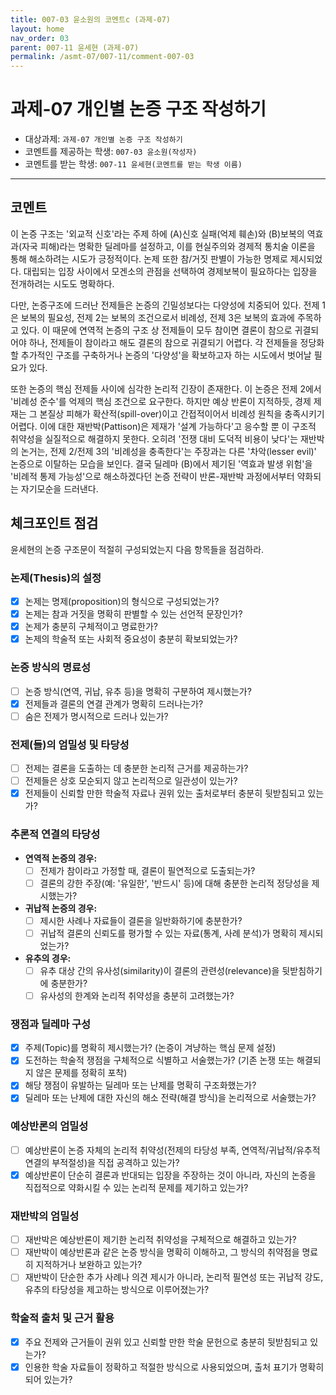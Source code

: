 ```yaml
---
title: 007-03 윤소원의 코멘트c (과제-07) 
layout: home
nav_order: 03
parent: 007-11 윤세현 (과제-07)
permalink: /asmt-07/007-11/comment-007-03
---
```


# 과제-07 개인별 논증 구조 작성하기

- 대상과제: `과제-07 개인별 논증 구조 작성하기`
- 코멘트를 제공하는 학생: `007-03 윤소원(작성자)` 
- 코멘트를 받는 학생: `007-11 윤세현(코멘트를 받는 학생 이름)` 
---

## 코멘트

이 논증 구조는 '외교적 신호'라는 주제 하에 (A)신호 실패(억제 훼손)와 (B)보복의 역효과(자국 피해)라는 명확한 딜레마를 설정하고, 이를 현실주의와 경제적 통치술 이론을 통해 해소하려는 시도가 긍정적이다. 논제 또한 참/거짓 판별이 가능한 명제로 제시되었다. 대립되는 입장 사이에서 모겐소의 관점을 선택하여 경제보복이 필요하다는 입장을 전개하려는 시도도 명확하다. 

다만, 논증구조에 드러난 전제들은 논증의 긴밀성보다는 다양성에 치중되어 있다. 전제 1은 보복의 필요성, 전제 2는 보복의 조건으로서 비례성, 전제 3은 보복의 효과에 주목하고 있다. 이 때문에 연역적 논증의 구조 상 전제들이 모두 참이면 결론이 참으로 귀결되어야 하나, 전제들이 참이라고 해도 결론의 참으로 귀결되기 어렵다. 각 전제들을 정당화할 추가적인 구조를 구축하거나 논증의 '다양성'을 확보하고자 하는 시도에서 벗어날 필요가 있다. 

또한 논증의 핵심 전제들 사이에 심각한 논리적 긴장이 존재한다. 이 논증은 전제 2에서 '비례성 준수'를 억제의 핵심 조건으로 요구한다. 하지만 예상 반론이  지적하듯, 경제 제재는 그 본질상 피해가 확산적(spill-over)이고 간접적이어서 비례성 원칙을 충족시키기 어렵다. 이에 대한 재반박(Pattison)은 제재가 '설계 가능하다'고 응수할 뿐 이 구조적 취약성을 실질적으로 해결하지 못한다. 오히려 '전쟁 대비 도덕적 비용이 낮다'는 재반박의 논거는, 전제 2/전제 3의 '비례성을 충족한다'는 주장과는 다른 '차악(lesser evil)' 논증으로 이탈하는 모습을 보인다. 결국 딜레마 (B)에서 제기된 '역효과 발생 위험'을 '비례적 통제 가능성'으로 해소하겠다던 논증 전략이 반론-재반박 과정에서부터 약화되는 자기모순을 드러낸다. 

## 체크포인트 점검

윤세현의 논증 구조문이 적절히 구성되었는지 다음 항목들을 점검하라.

### **논제(Thesis)의 설정**
- [x] 논제는 명제(proposition)의 형식으로 구성되었는가?
- [x] 논제는 참과 거짓을 명확히 판별할 수 있는 선언적 문장인가?
- [x] 논제가 충분히 구체적이고 명료한가?
- [x] 논제의 학술적 또는 사회적 중요성이 충분히 확보되었는가?

### **논증 방식의 명료성**
- [ ] 논증 방식(연역, 귀납, 유추 등)을 명확히 구분하여 제시했는가?
- [x] 전제들과 결론의 연결 관계가 명확히 드러나는가?
- [ ] 숨은 전제가 명시적으로 드러나 있는가?

### **전제(들)의 엄밀성 및 타당성**
- [ ] 전제는 결론을 도출하는 데 충분한 논리적 근거를 제공하는가?
- [ ] 전제들은 상호 모순되지 않고 논리적으로 일관성이 있는가?
- [x] 전제들이 신뢰할 만한 학술적 자료나 권위 있는 출처로부터 충분히 뒷받침되고 있는가?

### **추론적 연결의 타당성**
- **연역적 논증의 경우:**
  - [ ] 전제가 참이라고 가정할 때, 결론이 필연적으로 도출되는가?
  - [ ] 결론의 강한 주장(예: '유일한', '반드시' 등)에 대해 충분한 논리적 정당성을 제시했는가?

- **귀납적 논증의 경우:**
  - [ ] 제시한 사례나 자료들이 결론을 일반화하기에 충분한가?
  - [ ] 귀납적 결론의 신뢰도를 평가할 수 있는 자료(통계, 사례 분석)가 명확히 제시되었는가?

- **유추의 경우:**
  - [ ] 유추 대상 간의 유사성(similarity)이 결론의 관련성(relevance)을 뒷받침하기에 충분한가?
  - [ ] 유사성의 한계와 논리적 취약성을 충분히 고려했는가?

### **쟁점과 딜레마 구성**
- [x] 주제(Topic)를 명확히 제시했는가? (논증이 겨냥하는 핵심 문제 설정)
- [x] 도전하는 학술적 쟁점을 구체적으로 식별하고 서술했는가? (기존 논쟁 또는 해결되지 않은 문제를 정확히 포착)
- [x] 해당 쟁점이 유발하는 딜레마 또는 난제를 명확히 구조화했는가?
- [x] 딜레마 또는 난제에 대한 자신의 해소 전략(해결 방식)을 논리적으로 서술했는가?

### **예상반론의 엄밀성**
- [ ] 예상반론이 논증 자체의 논리적 취약성(전제의 타당성 부족, 연역적/귀납적/유추적 연결의 부적절성)을 직접 공격하고 있는가?
- [x] 예상반론이 단순히 결론과 반대되는 입장을 주장하는 것이 아니라, 자신의 논증을 직접적으로 약화시킬 수 있는 논리적 문제를 제기하고 있는가?

### **재반박의 엄밀성**
- [ ] 재반박은 예상반론이 제기한 논리적 취약성을 구체적으로 해결하고 있는가?
- [ ] 재반박이 예상반론과 같은 논증 방식을 명확히 이해하고, 그 방식의 취약점을 명료히 지적하거나 보완하고 있는가?
- [ ] 재반박이 단순한 추가 사례나 의견 제시가 아니라, 논리적 필연성 또는 귀납적 강도, 유추의 타당성을 제고하는 방식으로 이루어졌는가?

### **학술적 출처 및 근거 활용**
- [x] 주요 전제와 근거들이 권위 있고 신뢰할 만한 학술 문헌으로 충분히 뒷받침되고 있는가?
- [x] 인용한 학술 자료들이 정확하고 적절한 방식으로 사용되었으며, 출처 표기가 명확히 되어 있는가?